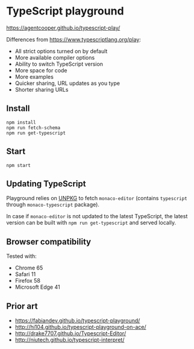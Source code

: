 # TypeScript playground

https://agentcooper.github.io/typescript-play/

Differences from https://www.typescriptlang.org/play:

* All strict options turned on by default
* More available compiler options
* Ability to switch TypeScript version
* More space for code
* More examples
* Quicker sharing, URL updates as you type
* Shorter sharing URLs

## Install

```
npm install
npm run fetch-schema
npm run get-typescript
```

## Start

`npm start`

## Updating TypeScript

Playground relies on [UNPKG](https://unpkg.com) to fetch `monaco-editor` (contains `typescript` through `monaco-typescript` package).

In case if `monaco-editor` is not updated to the latest TypeScript, the latest version can be built with `npm run get-typescript` and served locally.

## Browser compatibility

Tested with:

* Chrome 65
* Safari 11
* Firefox 58
* Microsoft Edge 41

## Prior art

* https://fabiandev.github.io/typescript-playground/
* http://hi104.github.io/typescript-playground-on-ace/
* http://drake7707.github.io/Typescript-Editor/
* http://niutech.github.io/typescript-interpret/
